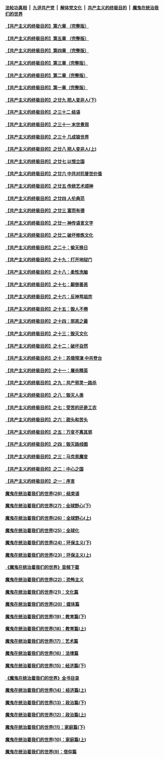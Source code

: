 ####  [法轮功真相](../../../../basic/blob/master/README.md?t=04251531) &nbsp;|&nbsp; [九评共产党](../../../../9ping.md/blob/master/README.md?t=04251531) &nbsp;|&nbsp; [解体党文化](../../../../jtdwh.md/blob/master/README.md?t=04251531)  &nbsp;|&nbsp; [共产主义的终极目的](../../../../gczydzjmd.md/blob/master/README.md?t=04251531) &nbsp;|&nbsp; [魔鬼在统治我们的世界](../../../../mgztzwmdsj.md/blob/master/README.md?t=04251531) 

#### [【共产主义的终极目的】第六章 （完整版）](../pages/nsc422/n11428913.md?t=04251531) 

#### [【共产主义的终极目的】第五章 （完整版）](../pages/nsc422/n11428912.md?t=04251531) 

#### [【共产主义的终极目的】第四章 （完整版）](../pages/nsc422/n11428907.md?t=04251531) 

#### [【共产主义的终极目的】第三章（完整版）](../pages/nsc422/n11428848.md?t=04251531) 

#### [【共产主义的终极目的】第二章（完整版）](../pages/nsc422/n11428831.md?t=04251531) 

#### [【共产主义的终极目的】第一章（完整版）](../pages/nsc422/n11417651.md?t=04251531) 

#### [【共产主义的终极目的】之廿九 把人变非人(下)](../pages/nsc422/n11344140.md?t=04251531) 

#### [【共产主义的终极目的】之三十二 结语](../pages/nsc422/n11360535.md?t=04251531) 

#### [【共产主义的终极目的】之三十一 末世景观](../pages/nsc422/n11351129.md?t=04251531) 

#### [【共产主义的终极目的】之三十 几成狼世界](../pages/nsc422/n11348280.md?t=04251531) 

#### [【共产主义的终极目的】之廿八 把人变非人(上)](../pages/nsc422/n11340492.md?t=04251531) 

#### [【共产主义的终极目的】之廿七 以恨立国](../pages/nsc422/n11336944.md?t=04251531) 

#### [【共产主义的终极目的】之廿六 中共对抗普世价值](../pages/nsc422/n11324785.md?t=04251531) 

#### [【共产主义的终极目的】之廿五 传统艺术颂神](../pages/nsc422/n11296396.md?t=04251531) 

#### [【共产主义的终极目的】之廿四 人伦典范](../pages/nsc422/n11296397.md?t=04251531) 

#### [【共产主义的终极目的】之廿三 富而有德](../pages/nsc422/n11283598.md?t=04251531) 

#### [【共产主义的终极目的】之廿一 神传语言文字](../pages/nsc422/n11263265.md?t=04251531) 

#### [【共产主义的终极目的】之廿二 破坏修炼文化](../pages/nsc422/n11245728.md?t=04251531) 

#### [【共产主义的终极目的】之二十：偷天换日](../pages/nsc422/n11238846.md?t=04251531) 

#### [【共产主义的终极目的】之十九：打开地狱门](../pages/nsc422/n11206376.md?t=04251531) 

#### [【共产主义的终极目的】之十八：柔性洗脑](../pages/nsc422/n11199994.md?t=04251531) 

#### [【共产主义的终极目的】之十七：颠倒善恶](../pages/nsc422/n11179782.md?t=04251531) 

#### [【共产主义的终极目的】之十六：反神骂祖宗](../pages/nsc422/n11166798.md?t=04251531) 

#### [【共产主义的终极目的】之十五：毁人不倦](../pages/nsc422/n11166792.md?t=04251531) 

#### [【共产主义的终极目的】之十四：邪恶之最](../pages/nsc422/n11150249.md?t=04251531) 

#### [【共产主义的终极目的】之十三：毁灭文化](../pages/nsc422/n11135227.md?t=04251531) 

#### [【共产主义的终极目的】之十二：破坏自然](../pages/nsc422/n11135214.md?t=04251531) 

#### [【共产主义的终极目的】之十：苏俄预演 中共登台](../pages/nsc422/n11118424.md?t=04251531) 

#### [【共产主义的终极目的】之十一：屠杀精英](../pages/nsc422/n11118442.md?t=04251531) 

#### [【共产主义的终极目的】之九：共产邪灵一路杀](../pages/nsc422/n11114139.md?t=04251531) 

#### [【共产主义的终极目的】之八：毁灭人类](../pages/nsc422/n11108503.md?t=04251531) 

#### [【共产主义的终极目的】之七：受苦的还是工农](../pages/nsc422/n11101809.md?t=04251531) 

#### [【共产主义的终极目的】之六：甜头和苦头](../pages/nsc422/n11096971.md?t=04251531) 

#### [【共产主义的终极目的】之五：万变不离其邪](../pages/nsc422/n11091285.md?t=04251531) 

#### [【共产主义的终极目的】之四：毁灭路线图](../pages/nsc422/n11086284.md?t=04251531) 

#### [【共产主义的终极目的】之三：马克思魔变](../pages/nsc422/n11061941.md?t=04251531) 

#### [【共产主义的终极目的】之二：中心之国](../pages/nsc422/n11047728.md?t=04251531) 

#### [【共产主义的终极目的】之一：序言](../pages/nsc422/n11086077.md?t=04251531) 

#### [魔鬼在统治着我们的世界(28)：结束语](../pages/nsc422/n10936246.md?t=04251531) 

#### [魔鬼在统治着我们的世界(27)：全球野心(下)](../pages/nsc422/n10928319.md?t=04251531) 

#### [魔鬼在统治着我们的世界(26)：全球野心(上)](../pages/nsc422/n10900318.md?t=04251531) 

#### [魔鬼在统治着我们的世界(25)：全球化](../pages/nsc422/n10788205.md?t=04251531) 

#### [魔鬼在统治着我们的世界(24)：环保主义(下)](../pages/nsc422/n10695307.md?t=04251531) 

#### [魔鬼在统治着我们的世界(23)：环保主义(上)](../pages/nsc422/n10688613.md?t=04251531) 

#### [《魔鬼在统治着我们的世界》音频下载](../pages/nsc422/n10635553.md?t=04251531) 

#### [魔鬼在统治着我们的世界(22)：恐怖主义](../pages/nsc422/n10614727.md?t=04251531) 

#### [魔鬼在统治着我们的世界(21)：文化篇](../pages/nsc422/n10597706.md?t=04251531) 

#### [魔鬼在统治着我们的世界(20)：媒体篇](../pages/nsc422/n10586579.md?t=04251531) 

#### [魔鬼在统治着我们的世界(19)：教育篇(下)](../pages/nsc422/n10564808.md?t=04251531) 

#### [魔鬼在统治着我们的世界(18)：教育篇(上)](../pages/nsc422/n10526970.md?t=04251531) 

#### [魔鬼在统治着我们的世界(17)：艺术篇](../pages/nsc422/n10499093.md?t=04251531) 

#### [魔鬼在统治着我们的世界(16)：法律篇](../pages/nsc422/n10485969.md?t=04251531) 

#### [魔鬼在统治着我们的世界(15)：经济篇(下)](../pages/nsc422/n10469975.md?t=04251531) 

#### [《魔鬼在统治着我们的世界》全书目录](../pages/nsc422/n10464261.md?t=04251531) 

#### [魔鬼在统治着我们的世界(14)：经济篇(上)](../pages/nsc422/n10457370.md?t=04251531) 

#### [魔鬼在统治着我们的世界(13)：政治篇(下)](../pages/nsc422/n10448270.md?t=04251531) 

#### [魔鬼在统治着我们的世界(12)：政治篇(上)](../pages/nsc422/n10444576.md?t=04251531) 

#### [魔鬼在统治着我们的世界(11)：家庭篇(下)](../pages/nsc422/n10440961.md?t=04251531) 

#### [魔鬼在统治着我们的世界(10)：家庭篇(上)](../pages/nsc422/n10435448.md?t=04251531) 

#### [魔鬼在统治着我们的世界(9)：信仰篇](../pages/nsc422/n10432159.md?t=04251531) 

